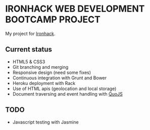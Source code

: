 IRONHACK WEB DEVELOPMENT BOOTCAMP PROJECT
=========================================

My project for [Ironhack](http://www.ironhack.com).

## Current status
* HTML5 & CSS3
* Git branching and merging
* Responsive design (need some fixes)
* Continuous integration with Grunt and Bower
* Heroku deployment with Rack
* Use of HTML apis (geolocation and local storage)
* Document traversing and event handling with [QuoJS](http://quojs.tapquo.com/)

## TODO

* Javascript testing with Jasmine



